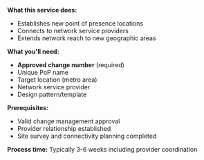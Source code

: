 **What this service does:**
- Establishes new point of presence locations
- Connects to network service providers
- Extends network reach to new geographic areas

**What you'll need:**
- **Approved change number** (required)
- Unique PoP name
- Target location (metro area)
- Network service provider
- Design pattern/template

**Prerequisites:**
- Valid change management approval
- Provider relationship established
- Site survey and connectivity planning completed

**Process time:** Typically 3-6 weeks including provider coordination
